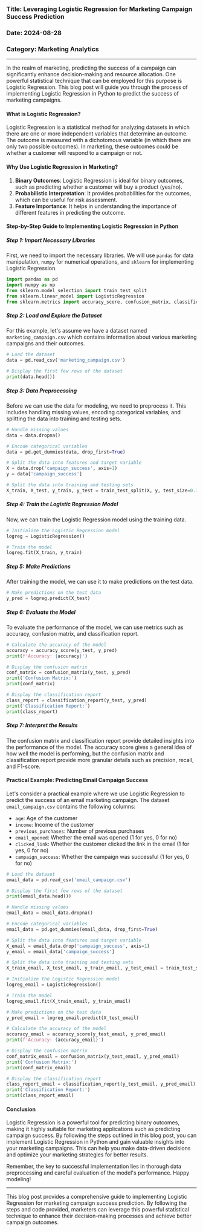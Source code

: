 ### Title: Leveraging Logistic Regression for Marketing Campaign Success Prediction

### Date: 2024-08-28

### Category: Marketing Analytics

---

In the realm of marketing, predicting the success of a campaign can significantly enhance decision-making and resource allocation. One powerful statistical technique that can be employed for this purpose is Logistic Regression. This blog post will guide you through the process of implementing Logistic Regression in Python to predict the success of marketing campaigns.

#### What is Logistic Regression?

Logistic Regression is a statistical method for analyzing datasets in which there are one or more independent variables that determine an outcome. The outcome is measured with a dichotomous variable (in which there are only two possible outcomes). In marketing, these outcomes could be whether a customer will respond to a campaign or not.

#### Why Use Logistic Regression in Marketing?

1. **Binary Outcomes**: Logistic Regression is ideal for binary outcomes, such as predicting whether a customer will buy a product (yes/no).
2. **Probabilistic Interpretation**: It provides probabilities for the outcomes, which can be useful for risk assessment.
3. **Feature Importance**: It helps in understanding the importance of different features in predicting the outcome.

#### Step-by-Step Guide to Implementing Logistic Regression in Python

##### Step 1: Import Necessary Libraries

First, we need to import the necessary libraries. We will use `pandas` for data manipulation, `numpy` for numerical operations, and `sklearn` for implementing Logistic Regression.

```python
import pandas as pd
import numpy as np
from sklearn.model_selection import train_test_split
from sklearn.linear_model import LogisticRegression
from sklearn.metrics import accuracy_score, confusion_matrix, classification_report
```

##### Step 2: Load and Explore the Dataset

For this example, let's assume we have a dataset named `marketing_campaign.csv` which contains information about various marketing campaigns and their outcomes.

```python
# Load the dataset
data = pd.read_csv('marketing_campaign.csv')

# Display the first few rows of the dataset
print(data.head())
```

##### Step 3: Data Preprocessing

Before we can use the data for modeling, we need to preprocess it. This includes handling missing values, encoding categorical variables, and splitting the data into training and testing sets.

```python
# Handle missing values
data = data.dropna()

# Encode categorical variables
data = pd.get_dummies(data, drop_first=True)

# Split the data into features and target variable
X = data.drop('campaign_success', axis=1)
y = data['campaign_success']

# Split the data into training and testing sets
X_train, X_test, y_train, y_test = train_test_split(X, y, test_size=0.3, random_state=42)
```

##### Step 4: Train the Logistic Regression Model

Now, we can train the Logistic Regression model using the training data.

```python
# Initialize the Logistic Regression model
logreg = LogisticRegression()

# Train the model
logreg.fit(X_train, y_train)
```

##### Step 5: Make Predictions

After training the model, we can use it to make predictions on the test data.

```python
# Make predictions on the test data
y_pred = logreg.predict(X_test)
```

##### Step 6: Evaluate the Model

To evaluate the performance of the model, we can use metrics such as accuracy, confusion matrix, and classification report.

```python
# Calculate the accuracy of the model
accuracy = accuracy_score(y_test, y_pred)
print(f'Accuracy: {accuracy}')

# Display the confusion matrix
conf_matrix = confusion_matrix(y_test, y_pred)
print('Confusion Matrix:')
print(conf_matrix)

# Display the classification report
class_report = classification_report(y_test, y_pred)
print('Classification Report:')
print(class_report)
```

##### Step 7: Interpret the Results

The confusion matrix and classification report provide detailed insights into the performance of the model. The accuracy score gives a general idea of how well the model is performing, but the confusion matrix and classification report provide more granular details such as precision, recall, and F1-score.

#### Practical Example: Predicting Email Campaign Success

Let's consider a practical example where we use Logistic Regression to predict the success of an email marketing campaign. The dataset `email_campaign.csv` contains the following columns:

- `age`: Age of the customer
- `income`: Income of the customer
- `previous_purchases`: Number of previous purchases
- `email_opened`: Whether the email was opened (1 for yes, 0 for no)
- `clicked_link`: Whether the customer clicked the link in the email (1 for yes, 0 for no)
- `campaign_success`: Whether the campaign was successful (1 for yes, 0 for no)

```python
# Load the dataset
email_data = pd.read_csv('email_campaign.csv')

# Display the first few rows of the dataset
print(email_data.head())

# Handle missing values
email_data = email_data.dropna()

# Encode categorical variables
email_data = pd.get_dummies(email_data, drop_first=True)

# Split the data into features and target variable
X_email = email_data.drop('campaign_success', axis=1)
y_email = email_data['campaign_success']

# Split the data into training and testing sets
X_train_email, X_test_email, y_train_email, y_test_email = train_test_split(X_email, y_email, test_size=0.3, random_state=42)

# Initialize the Logistic Regression model
logreg_email = LogisticRegression()

# Train the model
logreg_email.fit(X_train_email, y_train_email)

# Make predictions on the test data
y_pred_email = logreg_email.predict(X_test_email)

# Calculate the accuracy of the model
accuracy_email = accuracy_score(y_test_email, y_pred_email)
print(f'Accuracy: {accuracy_email}')

# Display the confusion matrix
conf_matrix_email = confusion_matrix(y_test_email, y_pred_email)
print('Confusion Matrix:')
print(conf_matrix_email)

# Display the classification report
class_report_email = classification_report(y_test_email, y_pred_email)
print('Classification Report:')
print(class_report_email)
```

#### Conclusion

Logistic Regression is a powerful tool for predicting binary outcomes, making it highly suitable for marketing applications such as predicting campaign success. By following the steps outlined in this blog post, you can implement Logistic Regression in Python and gain valuable insights into your marketing campaigns. This can help you make data-driven decisions and optimize your marketing strategies for better results.

Remember, the key to successful implementation lies in thorough data preprocessing and careful evaluation of the model's performance. Happy modeling!

---

This blog post provides a comprehensive guide to implementing Logistic Regression for marketing campaign success prediction. By following the steps and code provided, marketers can leverage this powerful statistical technique to enhance their decision-making processes and achieve better campaign outcomes.
